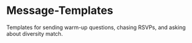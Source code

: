 # Message-Templates
Templates for sending warm-up questions, chasing RSVPs, and asking about diversity match.

